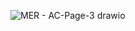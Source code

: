
![MER - AC-Page-3 drawio](https://user-images.githubusercontent.com/51385738/163250039-9de66889-485b-4e85-ad31-2dc1d513f3a6.png)
